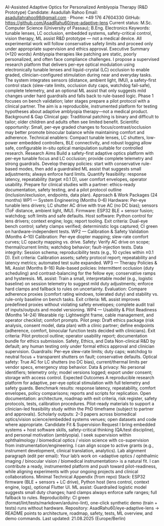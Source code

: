 AI-Assisted Adaptive Optics for Personalized Amblyopia Therapy (R&D Prototype)
Candidate: Asadullah Rahoo
Email: asadullahrahoo98@gmail.com · Phone: +49 176 47604330
GitHub: https://github.com/AsadRahu60/eye-adaptive-lens
Current status: M.Sc. Computer Science (University of Passau); B.Eng. Electronics
Keywords: tunable lenses, LC occlusion, embedded systems, safety-critical control, vision therapy, ML assist
R&D prototype — not a medical device. All experimental work will follow conservative safety limits and proceed only under appropriate supervision and ethics approval.
Executive Summary (≈120 words)
Amblyopia therapies like patching are static, poorly personalized, and often face compliance challenges. I propose a supervised research platform that delivers per-eye optical modulation using electronically tunable lenses and liquid-crystal (LC) occlusion to enable graded, clinician-configured stimulation during near and everyday tasks. The system integrates sensors (distance, ambient light, IMU), a safety-first control stack (slew-rate limits, occlusion duty caps, watchdog fail-safe), complete telemetry, and an optional ML assist that only suggests mild changes under hard guardrails and falls back to rule-based logic. Phase 1 focuses on bench validation; later stages prepare a pilot protocol with a clinical partner. The aim is a reproducible, instrumented platform for testing hypotheses about adaptive amblyopia therapy—not a medical product.
Background & Gap
Clinical gap: Traditional patching is binary and difficult to tailor; older children and adults often see limited benefit.
Scientific opportunity: Small, per-eye graded changes to focus/contrast/occlusion may better promote binocular balance while maintaining comfort and adherence.
Technical enablers: Compact tunable lenses, LC shutters, low-power embedded controllers, BLE connectivity, and robust logging allow safe, configurable in-situ optical manipulation suitable for controlled research.
Research Aims
Build a safety-first adaptive optics platform with per-eye tunable focus and LC occlusion; provide complete telemetry and strong guardrails.
Develop therapy policies: start with conservative rule-based modes, then add a guardrailed ML assist that suggests small adjustments; always enforce hard limits.
Quantify feasibility: response latency, repeatability (target ±0.1 D), user comfort envelopes, operator usability.
Prepare for clinical studies with a partner: ethics-ready documentation, safety testing, and a pilot protocol outline (inclusion/exclusion, endpoints, data plan).
Approach & Work Packages (24 months)
WP1 — System Engineering (Months 0–6)
Hardware: Per-eye tunable lens drivers; LC shutter AC drive with true AC (no DC bias); sensors (ToF distance, ambient light, IMU).
Firmware: ESP32 BLE + sensor fusion; watchdog; soft limits and safe defaults.
Host software: Python control for lens drivers; context engine; logs; report tooling.
Exit criteria: Dual-eye bench control; safety clamps verified; deterministic logs captured; CI green on hardware-independent tests.
WP2 — Calibration & Safety Validation (Months 4–10)
Calibration: Per-eye diopter mapping; slew-rate comfort curves; LC opacity mapping vs. drive.
Safety: Verify AC drive on scope; thermal/current limits; watchdog behavior; fault-injection tests.
Data integrity: Session schema; reproducibility tests (e.g., 10 cycles within ±0.1 D).
Exit criteria: Calibration assets; safety protocol report; repeatability and latency metrics; automated test suite expanded.
WP3 — Therapy Policies & ML Assist (Months 8–16)
Rule-based policies: Intermittent occlusion (duty scheduling) and contrast-balancing for the fellow eye; conservative ramps and hysteresis.
ML assist: Train a small, interpretable model (e.g., logistic baseline) on session telemetry to suggest mild duty adjustments; enforce hard clamps and fallback to rules on uncertainty.
Evaluation: Compare adherence proxies (comfort rating windows, tolerated duty) and stability vs. rule-only baseline on bench tasks.
Exit criteria: ML assist improves predefined proxies without violating safety envelopes; complete audit trail of inputs/outputs and model versioning.
WP4 — Usability & Pilot Readiness (Months 14–24)
Wearable rig: Lightweight frame, cable management, and operator checklist; comfort prompts.
Pilot prep: Draft ethics package (risk analysis, consent model, data plan) with a clinic partner; define endpoints (adherence, comfort, binocular function tests decided with clinicians).
Exit criteria: Pilot protocol outline; operator usability report; documentation bundle for ethics submission.
Safety, Ethics, and Data
Non-clinical R&D by default; any human testing only under formal ethics approval and clinician supervision.
Guardrails: Per-eye slew-rate limits; duty caps; watchdog to neutral focus + transparent shutters on fault; conservative defaults.
Optical safety: True AC for LC shutters (no DC bias), current/thermal limits per vendor specs, emergency stop behavior.
Data & privacy: No personal identifiers; telemetry only; model versions logged; export under consent; storage with access control.
Expected Outcomes
A reproducible research platform for adaptive, per-eye optical stimulation with full telemetry and safety guards.
Benchmark results: response latency, repeatability, comfort envelopes, policy comparisons; reports and scripts for replication.
Open documentation: architecture, roadmap with exit criteria, risk register, safety protocols, tests, calibration procedures.
Pilot-ready materials to support a clinician-led feasibility study within the PhD timeframe (subject to partner and approvals).
Scholarly outputs: 2–3 papers across biomedical optics/vision science/embedded systems venues; open datasets and code where appropriate.
Candidate Fit & Supervision Request
I bring embedded systems + host software skills, safety-critical thinking (QA/test discipline), and personal motivation (amblyopia). I seek supervision within ophthalmology / biomedical optics / vision science with co-supervision from instrumentation/engineering. I can align scope to active grants (e.g., instrument development, clinical translation, analytics).
Lab alignment paragraph (edit per email):
Your lab’s work on <adaptive optics / ophthalmic imaging / binocular vision / biomedical instrumentation> is a natural fit. I can contribute a ready, instrumented platform and push toward pilot-readiness, while aligning experiments with your ongoing projects and clinical collaborations.
Minimal Technical Appendix (from repo)
Stack: ESP32 firmware (BLE + sensors + LC drive), Python host (lens control, context engine, logs), optional Flutter UI.
ML assist: Guardrailed logistic model suggests small duty changes; hard clamps always enforce safe ranges; full fallback to rules.
Reproducibility: CI green (format/lint/tests/markdown/arduino-lint), one-click synthetic demo (train + tests) runs without hardware.
Repository: AsadRahu60/eye-adaptive-lens → README points to architecture, roadmap, safety, tests, ML overview, and demo commands.
Last updated: 21.08.2025 (Europe/Berlin)